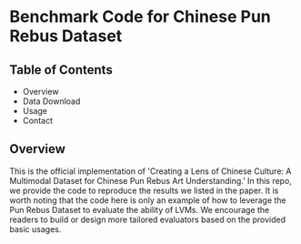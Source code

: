 # Benchmark Code for Chinese Pun Rebus Dataset

## Table of Contents
* Overview
* Data Download
* Usage
* Contact

## Overview
This is the official implementation of 'Creating a Lens of Chinese Culture: A Multimodal Dataset for Chinese Pun Rebus Art Understanding.' In this repo, we provide the code to reproduce the results we listed in the paper. It is worth noting that the code here is only an example of how to leverage the Pun Rebus Dataset to evaluate the ability of LVMs. We encourage the readers to build or design more tailored evaluators based on the provided basic usages.
